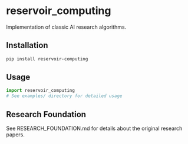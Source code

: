 # reservoir_computing

Implementation of classic AI research algorithms.

## Installation

```bash
pip install reservoir-computing
```

## Usage

```python
import reservoir_computing
# See examples/ directory for detailed usage
```

## Research Foundation

See RESEARCH_FOUNDATION.md for details about the original research papers.
